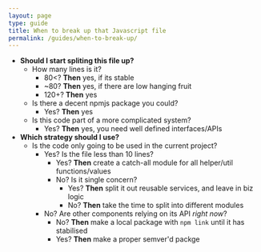 ```yaml
---
layout: page
type: guide
title: When to break up that Javascript file
permalink: /guides/when-to-break-up/
---
```


* **Should I start spliting this file up?**
    * How many lines is it?
        *  80<? **Then** yes, if its stable
        *  ~80? **Then** yes, if there are low hanging fruit
        * 120+? **Then** yes
    * Is there a decent npmjs package you could?
        * Yes? **Then** yes
    * Is this code part of a more complicated system?
        * Yes? **Then** yes, you need well defined interfaces/APIs
* **Which strategy should I use?**
    * Is the code only going to be used in the current project?
        * Yes? Is the file less than 10 lines?
            * Yes? **Then** create a catch-all module for all helper/util functions/values
            * No? Is it single concern?
                * Yes? **Then** split it out reusable services, and leave in biz logic
                * No? **Then** take the time to split into different modules
        * No? Are other components relying on its API _right now_?
            * No? **Then** make a local package with `npm link` until it has stabilised
            * Yes? **Then** make a proper semver'd packge
